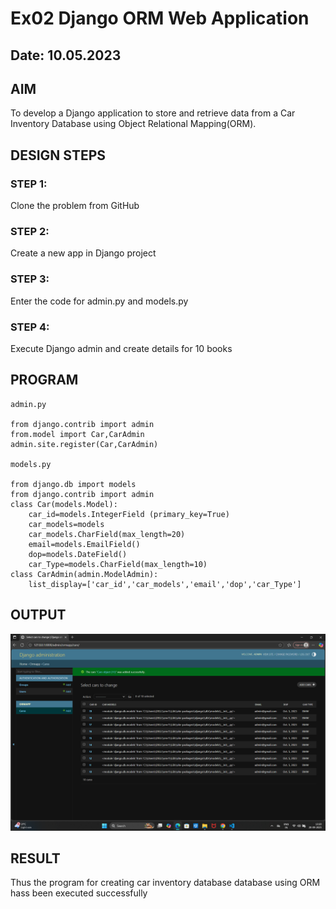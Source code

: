 # Ex02 Django ORM Web Application
## Date: 10.05.2023

## AIM
To develop a Django application to store and retrieve data from a Car Inventory Database using Object Relational Mapping(ORM).

## DESIGN STEPS

### STEP 1:
Clone the problem from GitHub

### STEP 2:
Create a new app in Django project

### STEP 3:
Enter the code for admin.py and models.py

### STEP 4:
Execute Django admin and create details for 10 books

## PROGRAM
```
admin.py

from django.contrib import admin
from.model import Car,CarAdmin
admin.site.register(Car,CarAdmin)

models.py

from django.db import models
from django.contrib import admin
class Car(models.Model):
    car_id=models.IntegerField (primary_key=True)
    car_models=models
    car_models.CharField(max_length=20)
    email=models.EmailField()
    dop=models.DateField()
    car_Type=models.CharField(max_length=10)
class CarAdmin(admin.ModelAdmin):
    list_display=['car_id','car_models','email','dop','car_Type'] 
```

## OUTPUT
![alt text](<Screenshot 2025-09-20 132053.png>)


## RESULT
Thus the program for creating car inventory database database using ORM hass been executed successfully
